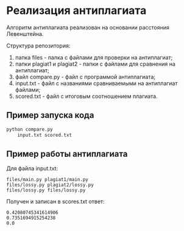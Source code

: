 # Реализация антиплагиата

Алгоритм антиплагиата реализован на основании расстояния Левенштейна.

Структура репозитория:
1. папка files - папка с файлами для проверки на антиплагиат;
2. папки plagiat1 и plagiat2 - папки с файлами для сравнения на антиплагиат;
3. файл compare.py - файл с программой антиплагиата;
4. input.txt - файл с названиями сравниваемыми на антиплагиат файлами;
5. scored.txt - файл с итоговым соотношением плагиата.

## Пример запуска кода
```bash
python compare.py
    input.txt scored.txt
```

## Пример работы антиплагиата

Для файла input.txt:
```
files/main.py plagiat1/main.py
files/lossy.py plagiat2/lossy.py
files/lossy.py files/lossy.py
```
Получен и записан в scores.txt ответ:
```
0.42080745341614906
0.7351694915254238
0.0
```